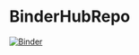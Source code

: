 # BinderHubRepo

[![Binder](https://mybinder.org/badge.svg)](https://mybinder.org/v2/gh/nithin8702/Repo/master?filepath=index.ipynb)

